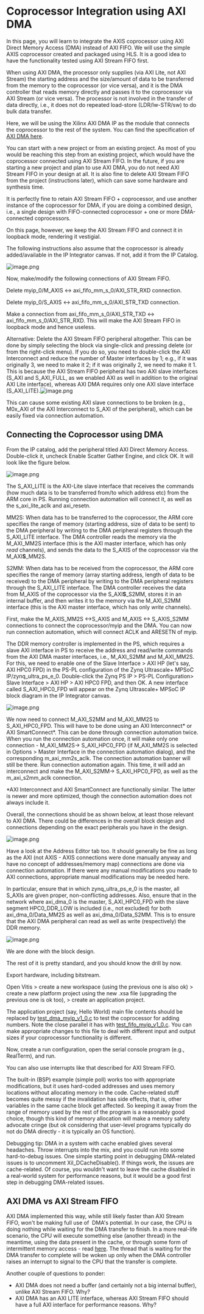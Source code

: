 # Coprocessor Integration using AXI DMA

In this page, you will learn to integrate the AXIS coprocessor using AXI Direct Memory Access (DMA) instead of AXI FIFO. We will use the simple AXIS coprocessor created and packaged using HLS. It is a good idea to have the functionality tested using AXI Stream FIFO first.

When using AXI DMA, the processor only supplies (via AXI Lite, not AXI Stream) the starting address and the size/amount of data to be transferred from the memory to the coprocessor (or vice versa), and it is the DMA controller that reads memory directly and passes it to the coprocessor via AXI Stream (or vice versa). The processor is not involved in the transfer of data directly, i.e., it does not do repeated load-store (LDR/lw-STR/sw) to do bulk data transfer.

Here, we will be using the Xilinx AXI DMA IP as the module that connects the coprocessor to the rest of the system. You can find the specification of [AXI DMA here](https://docs.amd.com/r/en-US/pg021_axi_dma).

You can start with a new project or from an existing project. As most of you would be reaching this step from an existing project, which would have the coprocessor connected using AXI Stream FIFO. In the future, if you are starting a new project and plan to use AXI DMA, you do not need AXI Stream FIFO in your design at all. It is also fine to delete AXI Stream FIFO from the project (instructions later), which can save some hardware and synthesis time. 

It is perfectly fine to retain AXI Stream FIFO + coprocessor, and use another instance of the coprocessor for DMA, if you are doing a combined design, i.e., a single design with FIFO-connected coprocessor + one or more DMA-connected coprocessors.

On this page, however, we keep the AXI Stream FIFO and connect it in loopback mode, rendering it vestigial.

The following instructions also assume that the coprocessor is already added/available in the IP Integrator canvas. If not, add it from the IP Catalog.

![image.png](DMA/DMA_SystemFIFO.png)

Now, make/modify the following connections of AXI Stream FIFO.

Delete myip_0/M_AXIS <-> axi_fifo_mm_s_0/AXI_STR_RXD connection.

Delete myip_0/S_AXIS <-> axi_fifo_mm_s_0/AXI_STR_TXD connection.

Make a connection from axi_fifo_mm_s_0/AXI_STR_TXD <-> axi_fifo_mm_s_0/AXI_STR_RXD. This will make the AXI Stream FIFO in loopback mode and hence useless.

Alternative: Delete the AXI Stream FIFO peripheral altogether. This can be done by simply selecting the block via single-click and pressing delete (or from the right-click menu). If you do so, you need to double-click the AXI Interconnect and reduce the number of Master interfaces by 1; e.g., if it was originally 3, we need to make it 2; if it was originally 2, we need to make it 1. This is because the AXI Stream FIFO peripheral has two AXI slave interfaces (S_AXI and S_AXI_FULL, as we enabled AXI as well in addition to the original AXI Lite interface), whereas AXI DMA requires only one AXI slave interface (S_AXI_LITE).![image.png](DMA/DMA_AXI_Interconnect.png)

This can cause some existing AXI slave connections to be broken (e.g., M0x_AXI of the AXI Interconnect to S_AXI of the peripheral), which can be easily fixed via connection automation.

## Connecting the Coprocessor using DMA

From the IP catalog, add the peripheral titled AXI Direct Memory Access. Double-click it, uncheck Enable Scatter Gather Engine, and click OK. It will look like the figure below.

![image.png](DMA/DMA_AXI_DMA.png)

The S_AXI_LITE is the AXI-Lite slave interface that receives the commands (how much data is to be transferred from/to which address etc) from the ARM core in PS. Running connection automation will connect it, as well as the s_axi_lite_aclk and axi_resetn.

MM2S: When data has to be transferred to the coprocessor, the ARM core specifies the range of memory (starting address, size of data to be sent) to the DMA peripheral by writing to the DMA peripheral registers through the S_AXI_LITE interface. The DMA controller reads the memory via the M_AXI_MM2S interface (this is the AXI master interface, which has only *read* channels), and sends the data to the S_AXIS of the coprocessor via the M_AXI**S**_MM2S.

S2MM: When data has to be received from the coprocessor, the ARM core specifies the range of memory (array starting address, length of data to be received) to the DMA peripheral by writing to the DMA peripheral registers through the S_AXI_LITE interface. The DMA controller receives the data from M_AXIS of the coprocessor via the S_AXI**S**_S2MM, stores it in an internal buffer, and then writes it to the memory via the M_AXI_S2MM interface (this is the AXI master interface, which has only *write* channels).

First, make the M_AXIS_MM2S <->S_AXIS and M_AXIS <-> S_AXIS_S2MM connections to connect the coprocessor/myip and the DMA. You can now run connection automation, which will connect ACLK and ARESETN of myip.

The DDR memory controller is implemented in the PS, which requires a slave AXI interface in PS to receive the address and read/write commands from the AXI DMA master interfaces, i.e., M_AXI_S2MM and M_AXI_MM2S. For this, we need to enable one of the Slave Interface > AXI HP (let's say, AXI HPC0 FPD) in the PS-PL configuration of the Zynq Ultrascale+ MPSoC IP/zynq_ultra_ps_e_0. Double-click the Zynq PS IP > PS-PL Configuration> Slave Interface > AXI HP > AXI HPC0 FPD, and then OK. A new interface called S_AXI_HPC0_FPD will appear on the Zynq Ultrascale+ MPSoC IP block diagram in the IP Integrator canvas.

![image.png](DMA/DMA_MPSoCPSPL.png)

We now need to connect M_AXI_S2MM and M_AXI_MM2S to S_AXI_HPC0_FPD. This will have to be done using an AXI Interconnect* or AXI SmartConnect*. This can be done through connection automation twice. When you run the connection automation once, it will make only one connection - M_AXI_MM2S→ S_AXI_HPC0_FPD (if M_AXI_MM2S is selected in Options > Master Interface in the connection automation dialog), and the corresponding m_axi_mm2s_aclk. The connection automation banner will still be there. Run connection automation again. This time, it will add an interconnect and make the M_AXI_S2MM→ S_AXI_HPC0_FPD, as well as the m_axi_s2mm_aclk connection.

*AXI Interconnect and AXI SmartConnect are functionally similar. The latter is newer and more optimized, though the connection automation does not always include it.

Overall, the connections should be as shown below, at least those relevant to AXI DMA. There could be differences in the overall block design and connections depending on the exact peripherals you have in the design.

![image.png](DMA/DMA_FullBlock.png)

Have a look at the Address Editor tab too. It should generally be fine as long as the AXI (not AXIS - AXIS connections were done manually anyway and have no concept of addresses/memory map) connections are done via connection automation. If there were any manual modifications you made to AXI connections, appropriate manual modifications may be needed here.

In particular, ensure that in which zynq_ultra_ps_e_0 is the master, all S_AXIs are given proper, non-conflicting addresses. Also, ensure that in the network where axi_dma_0 is the master, S_AXI_HPC0_FPD with the slave segment HPC0_DDR_LOW is included (i.e., not excluded) for both axi_dma_0/Data_MM2S as well as axi_dma_0/Data_S2MM. This is to ensure that the AXI DMA peripheral can read as well as write (respectively) the DDR memory.

![image.png](DMA/DMA_Address.png)

We are done with the block design.

The rest of it is pretty standard, and you should know the drill by now.

Export hardware, including bitstream.

Open Vitis > create a new workspace (using the previous one is also ok) > create a new platform project using the new .xsa file (upgrading the previous one is ok too), > create an application project.

The application project (say, Hello World) main file contents should be replaced by [test_dma_myip_v1_0.c](code_templates/test_dma_myip_v1_0.c) to test the coprocessor for adding numbers. Note the close parallel it has with [test_fifo_myip_v1_0.c](code_templates/test_fifo_myip_v1_0.c). You can make appropriate changes to this file to deal with different input and output sizes if your coprocessor functionality is different.

Now, create a run configuration, open the serial console program (e.g., RealTerm), and run.

You can also use interrupts like that described for AXI Stream FIFO.

The built-in (BSP) example (simple poll) works too with appropriate modifications, but it uses hard-coded addresses and uses memory locations without allocating memory in the code. Cache-related stuff becomes quite messy if the invalidation has side effects, that is, other variables in the same cache block get affected. So keeping it away from the range of memory used by the rest of the program is a reasonably good choice, though this kind of memory allocation will make a memory safety advocate cringe (but ok considering that user-level programs typically do not do DMA directly - it is typically an OS function).

Debugging tip: DMA in a system with cache enabled gives several headaches. Throw interrupts into the mix, and you could run into some hard-to-debug issues. One simple starting point in debugging DMA-related issues is to uncomment Xil_DCacheDisable(). If things work, the issues are cache-related. Of course, you wouldn't want to leave the cache disabled in a real-world system for performance reasons, but it would be a good first step in debugging DMA-related issues.

## AXI DMA vs AXI Stream FIFO

AXI DMA implemented this way, while still likely faster than AXI Stream FIFO, won't be making full use of  DMA's potential. In our case, the CPU is doing nothing while waiting for the DMA transfer to finish. In a more real-life scenario, the CPU will execute something else (another thread) in the meantime, using the data present in the cache, or through some form of intermittent memory access - read [here](https://en.wikipedia.org/wiki/Direct_memory_access#Modes_of_operation). The thread that is waiting for the DMA transfer to complete will be woken up only when the DMA controller raises an interrupt to signal to the CPU that the transfer is complete.

Another couple of questions to ponder:

- AXI DMA does not need a buffer (and certainly not a big internal buffer), unlike AXI Stream FIFO. Why?
- AXI DMA has an AXI LITE interface, whereas AXI Stream FIFO should have a full AXI interface for performance reasons. Why?
